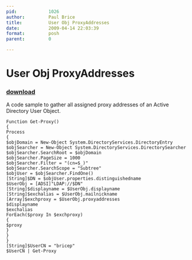 ```yaml
---
pid:            1026
author:         Paul Brice
title:          User Obj ProxyAddresses
date:           2009-04-14 22:03:39
format:         posh
parent:         0

---
```


# User Obj ProxyAddresses

### [download](Scripts\1026.ps1)

A code sample to gather all assigned proxy addresses of an Active Directory User Object.

```posh
Function Get-Proxy()
{
Process
{
$objDomain = New-Object System.DirectoryServices.DirectoryEntry
$objSearcher = New-Object System.DirectoryServices.DirectorySearcher
$objSearcher.SearchRoot = $objDomain
$objSearcher.PageSize = 1000
$objSearcher.Filter = "(cn=$_)"
$objSearcher.SearchScope = "Subtree"
$objUser = $objSearcher.FindOne()
[String]$DN = $objUser.properties.distinguishedname
$UserObj = [ADSI]"LDAP://$DN"
[String]$displayname = $UserObj.displayname
[String]$exchalias = $UserObj.mailnickname
[Array]$exchproxy = $UserObj.proxyaddresses
$displayname
$exchalias
ForEach($proxy In $exchproxy)
{
$proxy
}
}
}
[String]$UserCN = "bricep"
$UserCN | Get-Proxy
```
